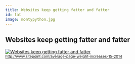 ```yaml
---
title: Websites keep getting fatter and fatter
id: fat
image: montypython.jpg
---
```


## Websites keep getting fatter and fatter


[![Websites keep getting fatter and fatter]({{site.baseurl}}images/front-end-performance/page_weight_2014.png)](http://www.sitepoint.com/average-page-weight-increases-15-2014)  
<small><http://www.sitepoint.com/average-page-weight-increases-15-2014></small>
